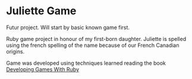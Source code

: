 # Juliette Game

Futur project. Will start by basic known game first.

Ruby game project in honour of my first-born daughter. Juliette is spelled using
the french spelling of the name because of our French Canadian origins.

Game was developed using techniques learned reading the book
[Developing Games With Ruby](https://leanpub.com/developing-games-with-ruby/read)

